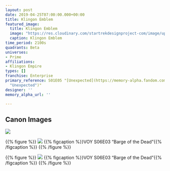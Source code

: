 ```yaml
---
layout: post
date: 2019-04-25T07:00:00.000+00:00
title: Klingon Emblem
featured_image:
  title: Klingon Emblem
  image: "https://res.cloudinary.com/startrekdesignproject-com/image/upload/v1556215804/KlingonBanner.png"
  caption: Klingon Emblem
time_period: 2100s
quadrants: Beta
universes:
- Prime
affiliations:
- Klingon Empire
types: []
franchise: Enterprise
primary_reference: S01E05 "[Unexpected](https://memory-alpha.fandom.com/wiki/Unexpected
  "Unexpected")"
designer: ''
memory_alpha_url: ''

---
```

## Canon Images

![](https://res.cloudinary.com/startrekdesignproject-com/image/upload/v1556215809/KlingonBanner1.jpg)

{{% figure %}}
![](https://res.cloudinary.com/startrekdesignproject-com/image/upload/v1556215804/KlingonBanner2.jpg)
{{% figcaption %}}VOY S06E03 “Barge of the Dead”{{% /figcaption %}}
{{% /figure %}}

{{% figure %}}
![](https://res.cloudinary.com/startrekdesignproject-com/image/upload/v1556215804/KlingonBanner3.jpg)
{{% figcaption %}}VOY S06E03 “Barge of the Dead”{{% /figcaption %}}
{{% /figure %}}